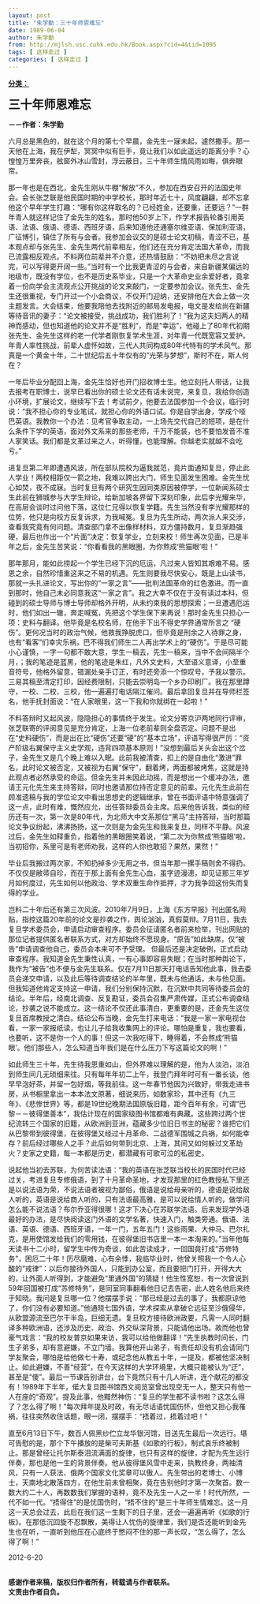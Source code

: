 ```yaml
---
layout: post
title: "朱学勤：三十年师恩难忘"
date: 1989-06-04
author: 朱学勤
from: http://mjlsh.usc.cuhk.edu.hk/Book.aspx?cid=4&tid=1095
tags: [ 这样走过 ]
categories: [ 这样走过 ]
---
```


<div style="margin: 15px 10px 10px 0px;">
 <div>
  <span id="ctl00_ContentPlaceHolder1_chapter1_SubjectLabel" style="font-weight:bold;text-decoration:underline;">
   分类：
  </span>
 </div>
 <p>
  <strong>
   <font size="5">
    三十年师恩难忘
   </font>
  </strong>
 </p>
 <p>
  <strong>
   －－作者：朱学勤
  </strong>
 </p>
 <p>
  六月总是黑色的，就在这个月的第七个早晨，金先生一寐未起，遽然撒手。那一天他在上海，我在伊犁，冥冥中似有巨手，竟让我们以如此遥远的距离分手？心惶惶万里奔丧，舷窗外冰山雪封，浮云蔽日，三十年师生情风雨如晦，俱奔眼帘。
 </p>
 <p>
  那一年也是在西北，金先生刚从牛棚“解放”不久，参加在西安召开的法国史年会。会长张芝联是他民国时期的中学校长，那时年近七十，风度翩翩，却不忘拿他这个早年学生打趣：“哪有你这样取名的？已经姓金，还要重，还要远？”一群年青人就这样记住了金先生的姓名。那时他50岁上下，作学术报告轮番引用英语、法语、俄语、德语、西班牙语，后来知道他还通塞尔维亚语、保加利亚语，广征博引，镇住了所有与会者。我参加会议交的是硕士论文初稿，青涩不已，基本观点却与张先生、金先生两代前辈相左，他们还在充分肯定法国大革命，而我已流露相反观点。不料两位前辈并不介意，还热情鼓励：“不妨把未尽之言说完，可以写得更开阔一些。”当时有一个比我更青涩的与会者，来自新疆某偏远的地级市，既没有学位，也不是历史系毕业，只是一个大革命史业余爱好者，竟拿着一份向学会主流观点公开挑战的论文来敲门，一定要参加会议。张先生、金先生还很重视，专门开过一个小会商议，不仅开门迎纳，还安排他在大会上做一次主题发言。大会结束，他要我陪他去找附近的邮局发电报，电文是发给尚在新疆等待音讯的妻子：“论文被接受，挑战成功，我们胜利了！”我为这夫妇两人的精神而感动，但也知道他的论文并不是“胜利”，而是“幸运”，他碰上了80年代初期张先生、金先生这样的老一代学者刚恢复学术生涯，对年青一代既宽容又爱护。年青人率性挑战，前辈人虚怀如故，三代人共同构成80年代特有的学术风气。那真是一个黄金十年，二十世纪后五十年仅有的“光荣与梦想”，斯时不在，斯人何在？
 </p>
 <p>
  一年后毕业分配回上海，金先生恰好也开门招收博士生。他立刻托人带话，让我去报考在职博士，说早已看出你的硕士论文还有话未说完，来复旦，我给你创造小环境，扩展论文，继续写下去！考试前夕，他要去法国参加一个会议，临行时说：“我不担心你的专业笔试，就担心你的外语口试。你是自学出身，学成个哑巴英语。我教你一个办法：见考官争取主动，一上场先交代自己的短项，是在什么条件下学的英语，面对外文系来的那些老师，千万不能装，也不要怕发音不准人家笑话。我们都是文革过来之人，听得懂，也能理解。你越老实就越不会吃亏。”
 </p>
 <p>
  进复旦第二年即遭遇风波，所在部队院校为逼我就范，竟片面通知复旦，停止此人学业！两校相距仅一箭之地，我难以跨出大门，师生见面发生困难。金先生忧心如焚，夜不成寐。当时复旦有两个研究生因同类原因被停学，一位新闻系硕士生此前在狮城参与大学生辩论，给新加坡各界留下深刻印象，此后李光耀来华，在高层会谈时过问他下落，这位仁兄得以恢复学籍。先生当然没有李光耀那样的位势，他只是向校方反复诉求，为我喊冤。复旦为先生所动，两次派人来交涉，查看我究竟有何问题。清查部门拿不出像样材料，双方僵持数月，复旦渐趋强硬，最后也作出一个“片面”决定：恢复学业，立刻来校！师生再次见面，已是半年之后，金先生苦笑说：“你看看我的黑眼圈，为你熬成‘熊猫眼’啦！”
 </p>
 <p>
  那年那月，能如此捞起一个学生已经下沉的厄运，凡过来人皆知其艰难不易。感恩之余，自然珍惜重这来之不易的机遇。先生则要我尽快安心，既是上山读书，那就一头扎进论文，写出你的“一家之言”——批判法国革命的红色激进。而一直到那时，他自己未必同意我这“一家之言”。我之大幸不仅在于没有读过本科，但碰到的硕士导师与博士导师却格外开明，从未约束我的思想探索；一旦遭遇厄运时，他们如出一辙，奔走喊冤，先把这个学生保下来再说！那时金先生只担心一项：史料与翻译。他毕竟是名校名师，在他手下出不得史学界通常所言之 “硬伤”。更何况当时的政治气候，他救我挣脱虎口，但毕竟是刑余之人待罪之身，也有“看客”们幸灾乐祸，巴不得我们师生二人再出学术上的“硬伤”。于是尽可能小心谨慎，一字一句都不敢大意，学生一稿去，先生一稿来，当中不会间隔半个月，；我的笔迹是蓝黑，他的笔迹是朱红，凡外文史料，大至语义意译，小至重音符号，他格外留意，错漏处亲手订正，有时还旁添一个惊叹号，予我以警示。三易其稿至清定打印，因经费限制，只能去崇明岛一个乡办印刷厂。我在那里蹲守，一校、二校、三校，他一遍遍打电话隔江催问。最后拿回复旦并在导师栏签名，他手抚封面说：“在人家眼里，这一下我和你就绑在一起啦！”
 </p>
 <p>
  不料答辩时又起风波，隐隐担心的事情终于发生。论文分寄京沪两地同行评审，张芝联寄的评阅意见是充分肯定，上海一位老前辈则全盘否定。问题不是出在“史料硬伤”，而是出在比“硬伤”还要“硬”的“基本立场”，评语写得很严厉：“资产阶级右翼保守主义史学观，违背四项基本原则！”没想到最后关头会出这个岔子，金先生又是几个晚上难以入眠。此前我被清查，扣上的是自由化“激进”罪名，此时论文被否定，又被视为右翼“保守”，翻着烤，两面都被烤焦，这就是持此观点者必然承受的命运。但金先生并未因此动摇，而是想出一个缓冲办法，邀请王元化先生来主持答辩，同时也邀请那位持否定意见的前辈。元化先生此前在顾准遗稿与我的学位论文中看出思想史的逻辑继承，曾在书面评语中特意强调了这一点，此时有难，慨然应允，出任答辩委员会主席。后来他告诉我，类似的经历还有一次，第一次是80年代，为北师大中文系那位“黑马”主持答辩，当时那篇论文争议纷起，沸沸扬扬，这一次则是为金先生和我来复旦，同样不平静。风波过后，金先生如释重负，指着他的黑眼圈笑着说，“第二次为你熬成‘熊猫眼’啦，当初招你，系里可是有老师劝我，这样的人你也敢招？果然，果然！”
 </p>
 <p>
  毕业后我搬过两次家，不知扔掉多少无用之书，但当年那一摞手稿则舍不得扔。不仅仅是敝帚自珍，而在于那上面有金先生心血，虽字迹漫漶，却见证那三年岁月如何度过，先生如何以他政治、学术双重生命作抵押，才为我争回这份失而复得的学业。
 </p>
 <p>
  岂料二十年后还有第三次风波。2010年7月9日，上海《东方早报》刊出匿名网贴，指控这篇20年前的论文是抄袭之作，舆论汹汹，真假莫辩。7月11日，我去复旦学术委员会，申请启动审查程序。委员会征请匿名者前来检举，刊出网贴的那位记者提供匿名者联系方式，对方却始终不愿现身。“原告”如此缺席，仅“被告”申请调查他自己，委员会本来可不予受理。 但最后还是决定破例，正式启动审查程序。我知道金先生秉性认真，一有心事即容易失眠；在当时那种舆论下，我作为“被告”也不便与金先生联系。仅在7月11日那天打电话告知他此事，我去委员会递交申请，以及此后等待调查结论的半年里，既未与他通话，未与他见面。但我知道他肯定支持这一申请，我们分别保持沉默，在沉默中共同等待委员会的结论。半年后，经南北调查、反复勘证，委员会召集严肃传媒，正式公布调查结论，抄袭之说不能成立。这一结论不仅还此事清白，更重要的是，还金先生这位复旦首席教授之清白。结论公布当晚，金先生打来电话：“我是一家一家电视台看，一家一家报纸读，也让儿子给我收集网上的评论。哪怕是重复，我也要看，也要听，这不是你一个人的事！但这一次我吃得下，睡得着，不会熬成‘熊猫眼’。他们那些人，怎么知道当年我们是在什么压力下写这篇论文的啊！”
 </p>
 <p>
  如此师生三十年，先生待我恩重如山，但外界难以理解的是，他为人淡泊，淡泊到师生间几无琐细来往。只有每年年初二上午，我登门拜年时可有一番长谈，他早早泡好茶，并留一包好烟，等我前往。这一年春节他因为兴致好，带我走进书房，从书橱里拿出一本本法文原著，细说来历，如数家珍，其中还有《九三年》、《悲惨世界》等，都是19世纪晚期法国原版旧籍，距今百年有余，可谓“巴黎－－彼得堡善本”，我估计现在的国家级图书馆都难有典藏。这些跨过两个世纪流转三个国家的旧籍，从欧洲到亚洲，蕴藏多少位旧日书主的秘密？谁把它们从巴黎带到彼得堡，在彼得堡又经过十月革命、二战德军围城之兵祸，如何能幸存？前后经过哪些人之手？此后如何带到北京、上海，其间又如何躲过文革劫火？史家之史籍，每一本都是历史，都潜藏有可歌可泣的私密史。
 </p>
 <p>
  说起他当初去苏联，为何苦读法语：“我的英语在张芝联当校长的民国时代已经过关，考进复旦专修俄语，到了十月革命圣地，才发现那里的红色教授私下里还是以说法语为荣，不说法语者被视为鄙俗，俄语是说给母亲听的，德语是说给敌人听的，英语是说给商人听的，只有法语最高雅，是可以说给情人听的，做学问怎么能不说法语？布尔乔亚得很哪！这才下决心在苏联学法语。后来发现学外语最好的办法，是尽快阅读这门外语的文学名著，快速入门，触类旁通。俄语、法语、英语、德语、西班牙语，一年一门，五年五门！这些雨果、大仲马、巴尔扎克，是用使馆发给我们的零用钱，在彼得堡旧书店里一本一本淘来的。”当年他每天读书十二小时，留学生中传为奇谈，如此苦读成才，一回国竟打成“苏修特务”，困厄二十年！历尽磨难，心有余悸，我临毕业时，他曾关照我一个令人心酸的“戒律”：以后你接待外国人，只能到办公室，而且要把门打开，开得大大的，让外面人听得到，才能避免“里通外国”的猜疑！他生性宽恕，有一次曾说到59年回国被打成“苏修特务”，是同室同事翻看他日记去告密，此人姓名他后来终于知晓。我问是复旦哪一位？他摆摆手说：“那已经是过去的事了，我都原谅他了，你们没有必要知道。”他通晓七国外语，学术探索从拿破仑远征至沙俄侵华，从欧盟源流至巴尔干半岛，巨细无遗。复旦校方接待欧洲政要，凡需一人同时翻译多种欧洲语，还涉及历史、政治、外交纵深背景，只能请他出场。故而他也曾豪气戏言：“我的校友普京如果来访，我可以给他做翻译！”先生执教时间长，门生子弟多，却有意避嫌，不立门墙。我算他开山弟子，有责任却没有机会请同门学友聚会，哪怕是给他做七十寿，或纪念他从教五十年，一提及，都被他坚决制止。如此避嫌，不善“经营”，在今天这样的大学环境里，大概只能被认为“迂”，甚至是“傻”。最后一节课告别讲台，台下竟然只有十几人听讲，连个献花的都没有！1989年下半年，偌大复旦图书馆西文阅览室曾出现空无一人，整天只有他一人在座的“奇观”。提及此事，他黯然神伤：“复旦的学生都不读书啦？这怎么得了？怎么得了啊！”每次拜年提及时政，有无尽话语忧国伤怀，但他又担心我罹祸，往往突然收住话题，眼一闭，摆摆手：“捂着过，捂着过吧！”
 </p>
 <p>
  直至6月13日下午，数百人佩黑纱伫立龙华银河馆，目送先生最后一次远行。堪可告慰的是，那个下午播放的是柴可夫斯基《如歌的行板》，制式哀乐终被制止。那是曾经让托尔斯泰泪流满面的旋律，也只有这样的旋律，才配为先生远行伴奏，那也是他一生的背景伴奏。他从彼得堡风雪中走来，执教终身，两袖清风，只有一人获法、俄两个国家文化奖章可以傲人。先生带出的老博士、小博士，天南地北散落四方，在他生前未曾相聚，竟在告别他时才第一次聚首。数一数大约二十人，再数数我们掌握的语种，竟不及先生一人之一半！时代所然，一代不如一代。“捂得住”的是忧国伤时，“捂不住的”是三十年师生情难忘。这一月这一天总会过去，此后在我们这一生剩下的日子里，还会一遍遍再听《如歌的行板》。在那低沉回旋不忍飘散，美得让人忧伤的旋律里，我们是否还能听到金先生也在听，一直听到他压在心底终于憋闷不住的那一声长叹，“怎么得了，怎么得了啊！”
 </p>
 <p>
  2012-6-20
 </p>
 <p>
  <br/>
  <strong>
   感谢作者来稿，版权归作者所有，转载请与作者联系。
   <br/>
   文责由作者自负。
  </strong>
 </p>
</div>

